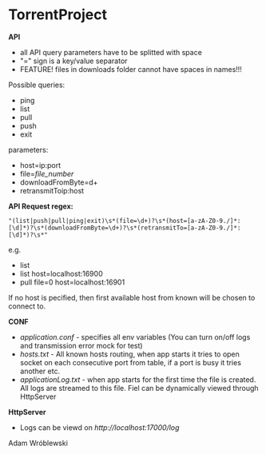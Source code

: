 # TorrentProject

**API**

- all API query parameters have to be splitted with space
- "=" sign is a key/value separator
- FEATURE! files in downloads folder cannot have spaces in names!!!

Possible queries:

- ping
- list
- pull
- push
- exit

parameters:

- host=ip:port
- file=_file_number_
- downloadFromByte=d+
- retransmitToip:host

**API Request regex:**
````
"(list|push|pull|ping|exit)\s*(file=\d+)?\s*(host=[a-zA-Z0-9./]*:[\d]*)?\s*(downloadFromByte=\d+)?\s*(retransmitTo=[a-zA-Z0-9./]*:[\d]*)?\s*"
````
e.g.

- list
- list host=localhost:16900
- pull file=0 host=localhost:16901

If no host is pecified, then first available host from known will be chosen to connect to.

**CONF**

- _application.conf_ - specifies all env variables (You can turn on/off logs and transmission error mock for test)
- _hosts.txt_ - All known hosts routing, when app starts it tries to open socket on each consecutive port from table, if a port is busy it tries another etc.
- _applicationLog.txt_ - when app starts for the first time the file is created. All logs are streamed to this file. Fiel can be dynamically viewed through HttpServer

**HttpServer**

- Logs can be viewd on _http://localhost:17000/log_ 



Adam Wróblewski